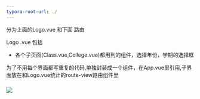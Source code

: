 ```yaml
---
typora-root-url: ./
---
```


分为上面的Logo.vue 和下面 路由

Logo .vue 包括

- 各个子页面(Class.vue,College.vue)都用到的组件，选择年份，学期的选择框



为了不用每个界面都写重复的代码,单独封装成一个组件，在App.vue里引用,子界面放在和Logo.vue统计的route-view路由组件里



### ![](/页面布局设计.png)

